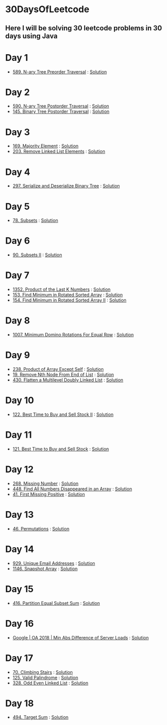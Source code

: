 # 30DaysOfLeetcode

## Here I will be solving 30 leetcode problems in 30 days using Java

# Day 1
- [589. N-ary Tree Preorder Traversal](https://leetcode.com/problems/n-ary-tree-preorder-traversal/) : [Solution](https://github.com/makrandp/30-days-of-leetcode/blob/master/Day%201/589.%20N-ary%20Tree%20Preorder%20Traversal.java)

# Day 2
- [590. N-ary Tree Postorder Traversal](https://leetcode.com/problems/n-ary-tree-postorder-traversal/) : [Solution](https://github.com/makrandp/30-days-of-leetcode/blob/master/Day%202/590.%20N-ary%20Tree%20Postorder%20Traversal.java)
- [145. Binary Tree Postorder Traversal](https://leetcode.com/problems/binary-tree-postorder-traversal/) : [Solution](https://github.com/makrandp/30-days-of-leetcode/blob/master/Day%202/145.%20Binary%20Tree%20Postorder%20Traversal.java)

# Day 3
- [169. Majority Element](https://leetcode.com/problems/majority-element/) : [Solution](https://github.com/makrandp/30-days-of-leetcode/blob/master/Day%203/169.%20Majority%20Element.java)
- [203. Remove Linked List Elements](https://leetcode.com/problems/remove-linked-list-elements/) : [Solution](https://github.com/makrandp/30-days-of-leetcode/blob/master/Day%203/203.%20Remove%20Linked%20List%20Elements.java)

# Day 4
- [297. Serialize and Deserialize Binary Tree](https://leetcode.com/problems/serialize-and-deserialize-binary-tree/) : [Solution](https://github.com/makrandp/30-days-of-leetcode/tree/master/Day%204)

# Day 5
- [78. Subsets](https://leetcode.com/problems/subsets/) : [Solution](https://github.com/makrandp/30-days-of-leetcode/tree/master/Day%205)

# Day 6
- [90. Subsets II](https://leetcode.com/problems/subsets-ii/) : [Solution](https://github.com/makrandp/30-days-of-leetcode/tree/master/Day%206)

# Day 7
- [1352. Product of the Last K Numbers](https://leetcode.com/problems/product-of-the-last-k-numbers/) : [Solution](https://github.com/makrandp/30-days-of-leetcode/blob/master/Day%207/1352.%20Product%20of%20the%20Last%20K%20Numbers.java)
- [153. Find Minimum in Rotated Sorted Array](https://leetcode.com/problems/find-minimum-in-rotated-sorted-array/) : [Solution](https://github.com/makrandp/30-days-of-leetcode/blob/master/Day%207/153.%20Find%20Minimum%20in%20Rotated%20Sorted%20Array.java)
- [154. Find Minimum in Rotated Sorted Array II](https://leetcode.com/problems/find-minimum-in-rotated-sorted-array-ii/) : [Solution](https://github.com/makrandp/30-days-of-leetcode/blob/master/Day%207/154.%20Find%20Minimum%20in%20Rotated%20Sorted%20Array%20II.java)

# Day 8
- [1007. Minimum Domino Rotations For Equal Row](https://leetcode.com/problems/minimum-domino-rotations-for-equal-row/) : [Solution](https://github.com/makrandp/30-days-of-leetcode/blob/master/Day%208/1007.%20Minimum%20Domino%20Rotations%20For%20Equal%20Row.java)

# Day 9
- [238. Product of Array Except Self](https://leetcode.com/problems/product-of-array-except-self/) : [Solution](https://github.com/makrandp/30-days-of-leetcode/blob/master/Day%209/238.%20Product%20of%20Array%20Except%20Self.java)
- [19. Remove Nth Node From End of List](https://leetcode.com/problems/remove-nth-node-from-end-of-list/) : [Solution](https://github.com/makrandp/30-days-of-leetcode/blob/master/Day%209/19.%20Remove%20Nth%20Node%20From%20End%20of%20List.java)
- [430. Flatten a Multilevel Doubly Linked List](https://leetcode.com/problems/flatten-a-multilevel-doubly-linked-list/) : [Solution](https://github.com/makrandp/30-days-of-leetcode/blob/master/Day%209/430.%20Flatten%20a%20Multilevel%20Doubly%20Linked%20List.java)

# Day 10
- [122. Best Time to Buy and Sell Stock II](https://leetcode.com/problems/best-time-to-buy-and-sell-stock-ii/) : [Solution](https://github.com/makrandp/30-days-of-leetcode/blob/master/Day%2010/122.%20Best%20Time%20to%20Buy%20and%20Sell%20Stock%20II.java)

# Day 11
- [121. Best Time to Buy and Sell Stock](https://leetcode.com/problems/best-time-to-buy-and-sell-stock/) : [Solution](https://github.com/makrandp/30-days-of-leetcode/blob/master/Day%2011/121.%20Best%20Time%20to%20Buy%20and%20Sell%20Stock.java)

# Day 12
- [268. Missing Number](https://leetcode.com/problems/missing-number/) : [Solution](https://github.com/makrandp/30-days-of-leetcode/blob/master/Day%2012/268.%20Missing%20Number.java)
- [448. Find All Numbers Disappeared in an Array](https://leetcode.com/problems/find-all-numbers-disappeared-in-an-array/) : [Solution](https://github.com/makrandp/30-days-of-leetcode/blob/master/Day%2012/448.%20Find%20All%20Numbers%20Disappeared%20in%20an%20Array.java)
- [41. First Missing Positive](https://leetcode.com/problems/first-missing-positive/) : [Solution](https://github.com/makrandp/30-days-of-leetcode/blob/master/Day%2012/41.%20First%20Missing%20Positive.java)

# Day 13
- [46. Permutations](https://leetcode.com/problems/permutations/) : [Solution](https://github.com/makrandp/30-days-of-leetcode/blob/master/Day%2013/46.%20Permutations.java)

# Day 14
- [929. Unique Email Addresses](https://leetcode.com/problems/unique-email-addresses/) : [Solution](https://github.com/makrandp/30-days-of-leetcode/blob/master/Day%2014/929.%20Unique%20Email%20Addresses.java)
- [1146. Snapshot Array](https://leetcode.com/problems/snapshot-array/) : [Solution](https://github.com/makrandp/30-days-of-leetcode/blob/master/Day%2014/1146.%20Snapshot%20Array.java)

# Day 15
- [416. Partition Equal Subset Sum](https://leetcode.com/problems/partition-equal-subset-sum/) : [Solution](https://github.com/makrandp/30-days-of-leetcode/blob/master/Day%2015/416.%20Partition%20Equal%20Subset%20Sum.java)

# Day 16
- [Google | OA 2018 | Min Abs Difference of Server Loads](https://leetcode.com/discuss/interview-question/356433/) : [Solution](https://github.com/makrandp/30-days-of-leetcode/blob/master/Day%2016/Google%20%7C%20OA%202018%20%7C%20Min%20Abs%20Difference%20of%20Server%20Loads.java)

# Day 17
- [70. Climbing Stairs](https://leetcode.com/problems/climbing-stairs/) : [Solution](https://github.com/makrandp/30-days-of-leetcode/blob/master/Day%2017/70.%20Climbing%20Stairs.java)
- [125. Valid Palindrome](https://leetcode.com/problems/valid-palindrome/) : [Solution](https://github.com/makrandp/30-days-of-leetcode/blob/master/Day%2017/125.%20Valid%20Palindrome.java)
- [328. Odd Even Linked List](https://leetcode.com/problems/odd-even-linked-list/) : [Solution](https://github.com/makrandp/30-days-of-leetcode/blob/master/Day%2017/328.%20Odd%20Even%20Linked%20List.java)

# Day 18
- [494. Target Sum](https://leetcode.com/problems/target-sum/) : [Solution](https://github.com/makrandp/30-days-of-leetcode/tree/master/Day%2018)